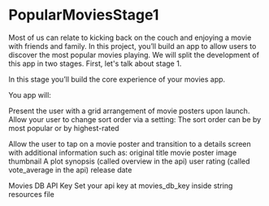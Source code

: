 # PopularMoviesStage1
Most of us can relate to kicking back on the couch and enjoying a movie with friends and family. In this project, you’ll build an app to allow users to discover the most popular movies playing. We will split the development of this app in two stages. First, let's talk about stage 1.

In this stage you’ll build the core experience of your movies app.

You app will:

Present the user with a grid arrangement of movie posters upon launch.
Allow your user to change sort order via a setting:
The sort order can be by most popular or by highest-rated

Allow the user to tap on a movie poster and transition to a details screen with additional information such as:
original title
movie poster image thumbnail
A plot synopsis (called overview in the api)
user rating (called vote_average in the api)
release date

Movies DB API Key
Set your api key at movies_db_key inside string resources file
